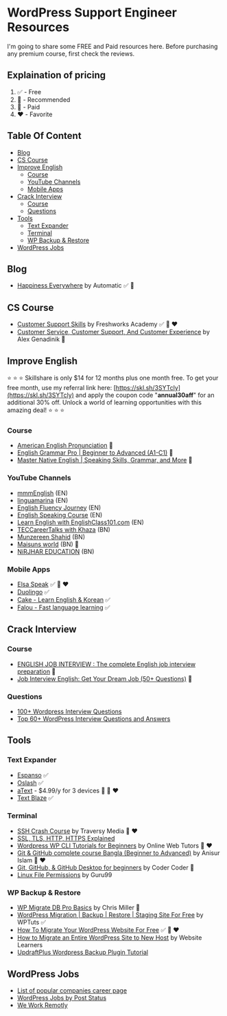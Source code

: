 <h1>WordPress Support Engineer Resources</h1>

I'm going to share some FREE and Paid resources here. Before purchasing any premium course, first check the reviews.

<h2>Explaination of pricing</h2>

1. :white_check_mark: - Free
2. :100: - Recommended
3. :red_circle: - Paid
4. :heart: - Favorite

<h2>Table Of Content</h2>

- [Blog](#blog)
- [CS Course](#cs-course)
- [Improve English](#improve-english)
  - [Course](#course)
  - [YouTube Channels](#youtube-channels)
  - [Mobile Apps](#mobile-apps)
- [Crack Interview](#crack-interview)
  - [Course](#course-1)
  - [Questions](#questions)
- [Tools](#tools)
  - [Text Expander](#text-expander)
  - [Terminal](#terminal)
  - [WP Backup \& Restore](#wp-backup--restore)
- [WordPress Jobs](#wordpress-jobs)

## Blog

- [Happiness Everywhere](https://happinessengineer.blog/) by Automatic :white_check_mark: :100:

## CS Course

- [Customer Support Skills](https://www.udemy.com/course/customer-support-skills/) by Freshworks Academy :white_check_mark: :100: :heart:
- [Customer Service, Customer Support, And Customer Experience](https://www.udemy.com/course/how-to-find-your-voice-the-resonates-with-your-customers/) by Alex Genadinik :red_circle:

## Improve English

:star: :star: :star: Skillshare is only $14 for 12 months plus one month free. To get your free month, use my referral link here: [https://skl.sh/3SYTcly](https://skl.sh/3SYTcly) and apply the coupon code "**annual30aff**" for an additional 30% off. Unlock a world of learning opportunities with this amazing deal! :star: :star: :star:

### Course

- [American English Pronunciation](https://www.skillshare.com/en/classes/American-English-Pronunciation/819785776) :red_circle:
- [English Grammar Pro | Beginner to Advanced (A1-C1)](https://www.skillshare.com/en/classes/English-Grammar-Pro-Beginner-to-Advanced-A1-C1/1240993655) :red_circle:
- [Master Native English | Speaking Skills, Grammar, and More](https://www.skillshare.com/en/classes/Master-Native-English-Speaking-Skills-Grammar-and-More/838988170) :red_circle:

### YouTube Channels

- [mmmEnglish](https://www.youtube.com/c/mmmEnglish_Emma) (EN)
- [linguamarina](https://www.youtube.com/c/linguamarina) (EN)
- [English Fluency Journey](https://www.youtube.com/c/EnglishFluencyJourney) (EN)
- [English Speaking Course](https://www.youtube.com/c/EnglishSpeakingCourses) (EN)
- [Learn English with EnglishClass101.com](https://www.youtube.com/c/EnglishClass101) (EN)
- [TECCareerTalks with Khaza](https://www.youtube.com/c/CareerTalks) (BN)
- [Munzereen Shahid](https://www.youtube.com/c/MunzereenShahid) (BN)
- [Maisuns world](https://www.youtube.com/@maisunsworld) (BN) :100:
- [NiRJHAR EDUCATION](https://www.youtube.com/c/NiRJHAREDUCATION) (BN)

### Mobile Apps

- [Elsa Speak](https://play.google.com/store/apps/details?id=us.nobarriers.elsa&hl=en&gl=US) :white_check_mark: :100: :heart:
- [Duolingo](https://play.google.com/store/apps/details?id=com.duolingo&hl=en&gl=US) :white_check_mark:
- [Cake - Learn English & Korean](https://play.google.com/store/apps/details?id=me.mycake&hl=en&gl=US) :white_check_mark:
- [Falou - Fast language learning](https://play.google.com/store/apps/details?id=com.moymer.falou&hl=en&gl=US) :white_check_mark:

## Crack Interview

### Course

- [ENGLISH JOB INTERVIEW : The complete English job interview preparation](https://www.skillshare.com/en/classes/ENGLISH-JOB-INTERVIEW-The-complete-English-job-interview-preparation/671535165) :red_circle:
- [Job Interview English: Get Your Dream Job (50+ Questions)](https://www.skillshare.com/en/classes/Job-Interview-English-Get-Your-Dream-Job-50-Questions/2078772167) :red_circle:

### Questions

- [100+ Wordpress Interview Questions](https://www.onlineinterviewquestions.com/wordpress-interview-questions/)
- [Top 60+ WordPress Interview Questions and Answers](https://www.bestinterviewquestion.com/wordpress-interview-questions)

## Tools

### Text Expander

- [Espanso](https://espanso.org/) :white_check_mark:
- [Oslash](https://www.oslash.com/) :white_check_mark:
- [aText](https://www.trankynam.com/atext/) - $4.99/y for 3 devices :red_circle: :100: :heart:
- [Text Blaze](https://blaze.today/) :white_check_mark:

### Terminal

- [SSH Crash Course](https://www.youtube.com/watch?v=hQWRp-FdTpc) by Traversy Media :100: :heart:
- [SSL, TLS, HTTP, HTTPS Explained](https://www.youtube.com/watch?v=hExRDVZHhig)
- [Wordpress WP CLI Tutorials for Beginners](https://www.youtube.com/watch?v=nBpeDRHr3Xs&list=PLT9miexWCpPV7EfmKOp2JWyR7GqRHSHtc) by Online Web Tutors :100: :heart:
- [Git & GitHub complete course Bangla (Beginner to Advanced)](https://www.youtube.com/watch?v=cPgIpUraWQo&list=PLgH5QX0i9K3qAW8DT6I0XOxC23qnA4FL-) by Anisur Islam :100: :heart:
- [Git, GitHub, & GitHub Desktop for beginners](https://www.youtube.com/watch?v=8Dd7KRpKeaE) by Coder Coder :100:
- [Linux File Permissions](https://www.youtube.com/watch?v=D-VqgvBMV7g) by Guru99

### WP Backup & Restore

- [WP Migrate DB Pro Basics](https://www.youtube.com/watch?v=pHlrclybXuQ) by Chris Miller :red_circle:
- [WordPress Migration | Backup | Restore | Staging Site For Free](https://www.youtube.com/watch?v=U_jONJSij38) by WPTuts :white_check_mark:
- [How To Migrate Your WordPress Website For Free](https://www.youtube.com/watch?v=tIurrwfsCOg) :white_check_mark: :100: :heart:
- [How to Migrate an Entire WordPress Site to New Host](https://www.youtube.com/watch?v=EuET2-Xqm4c) by Website Learners
- [UpdraftPlus Wordpress Backup Plugin Tutorial](https://www.youtube.com/watch?v=T7qDFsSmUPs)

## WordPress Jobs

- [List of popular companies career page](https://wpcareerpages.com/)
- [WordPress Jobs by Post Status](https://poststatus.com/jobs/)
- [We Work Remotly](https://weworkremotely.com/)
